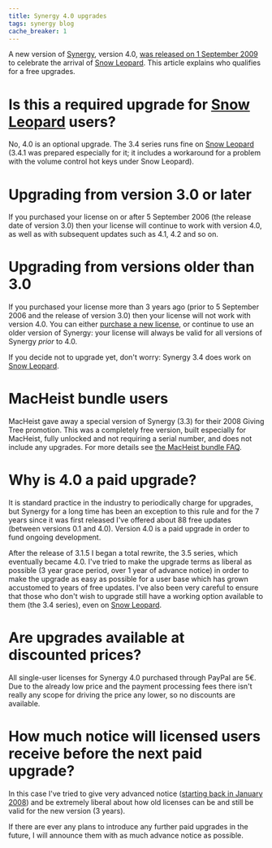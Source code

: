 ```yaml
---
title: Synergy 4.0 upgrades
tags: synergy blog
cache_breaker: 1
---
```


A new version of [Synergy](/wiki/Synergy), version 4.0, [was released on 1 September 2009](/blog/synergy-4.0.1a-released) to celebrate the arrival of [Snow Leopard](/wiki/Snow_Leopard). This article explains who qualifies for a free upgrades.

# Is this a required upgrade for [Snow Leopard](/wiki/Snow_Leopard) users?

No, 4.0 is an optional upgrade. The 3.4 series runs fine on [Snow Leopard](/wiki/Snow_Leopard) (3.4.1 was prepared especially for it; it includes a workaround for a problem with the volume control hot keys under Snow Leopard).

# Upgrading from version 3.0 or later

If you purchased your license on or after 5 September 2006 (the release date of version 3.0) then your license will continue to work with version 4.0, as well as with subsequent updates such as 4.1, 4.2 and so on.

# Upgrading from versions older than 3.0

If you purchased your license more than 3 years ago (prior to 5 September 2006 and the release of version 3.0) then your license will not work with version 4.0. You can either [purchase a new license](https://typechecked.net/a/products/synergy-classic/purchase/), or continue to use an older version of Synergy: your license will always be valid for all versions of Synergy _prior_ to 4.0.

If you decide not to upgrade yet, don't worry: Synergy 3.4 does work on [Snow Leopard](/wiki/Snow_Leopard).

# MacHeist bundle users

MacHeist gave away a special version of Synergy (3.3) for their 2008 Giving Tree promotion. This was a completely free version, built especially for MacHeist, fully unlocked and not requiring a serial number, and does not include any upgrades. For more details see [the MacHeist bundle FAQ](/l/macheist).

# Why is 4.0 a paid upgrade?

It is standard practice in the industry to periodically charge for upgrades, but Synergy for a long time has been an exception to this rule and for the 7 years since it was first released I've offered about 88 free updates (between versions 0.1 and 4.0). Version 4.0 is a paid upgrade in order to fund ongoing development.

After the release of 3.1.5 I began a total rewrite, the 3.5 series, which eventually became 4.0. I've tried to make the upgrade terms as liberal as possible (3 year grace period, over 1 year of advance notice) in order to make the upgrade as easy as possible for a user base which has grown accustomed to years of free updates. I've also been very careful to ensure that those who don't wish to upgrade still have a working option available to them (the 3.4 series), even on [Snow Leopard](/wiki/Snow_Leopard).

# Are upgrades available at discounted prices?

All single-user licenses for Synergy 4.0 purchased through PayPal are 5€. Due to the already low price and the payment processing fees there isn't really any scope for driving the price any lower, so no discounts are available.

# How much notice will licensed users receive before the next paid upgrade?

In this case I've tried to give very advanced notice ([starting back in January 2008](http://typechecked.net/a/news/archives/2008/01/synergy_35a3_re.php)) and be extremely liberal about how old licenses can be and still be valid for the new version (3 years).

If there are ever any plans to introduce any further paid upgrades in the future, I will announce them with as much advance notice as possible.
